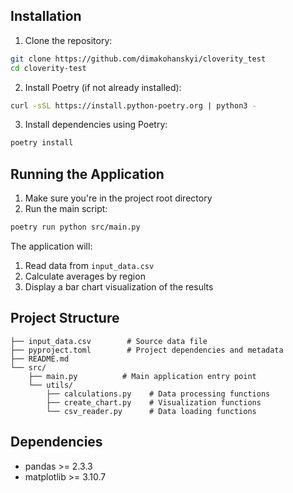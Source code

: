 
## Installation
1. Clone the repository:

```bash
git clone https://github.com/dimakohanskyi/cloverity_test
cd cloverity-test
```

2. Install Poetry (if not already installed):
```bash
curl -sSL https://install.python-poetry.org | python3 -
```

3. Install dependencies using Poetry:
```bash
poetry install
```

## Running the Application

1. Make sure you're in the project root directory
2. Run the main script:
```bash
poetry run python src/main.py
```

The application will:
1. Read data from `input_data.csv`
2. Calculate averages by region
3. Display a bar chart visualization of the results

## Project Structure

```
├── input_data.csv        # Source data file
├── pyproject.toml        # Project dependencies and metadata
├── README.md
└── src/
    ├── main.py          # Main application entry point
    └── utils/
        ├── calculations.py    # Data processing functions
        ├── create_chart.py    # Visualization functions
        └── csv_reader.py      # Data loading functions
```

## Dependencies

- pandas >= 2.3.3
- matplotlib >= 3.10.7
